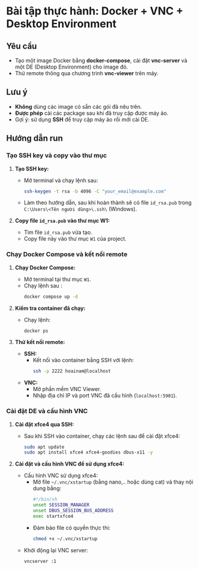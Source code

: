 # Bài tập thực hành: Docker + VNC + Desktop Environment

## Yêu cầu
- Tạo một image Docker bằng **docker-compose**, cài đặt **vnc-server** và một DE (Desktop Environment) cho image đó.  
- Thử remote thông qua chương trình **vnc-viewer** trên máy.

## Lưu ý
- **Không** dùng các image có sẵn các gói đã nêu trên.
- **Được phép** cài các package sau khi đã truy cập được máy ảo.
- Gợi ý: sử dụng **SSH** để truy cập máy ảo rồi mới cài DE.

## Hướng dẫn run

### Tạo SSH key và copy vào thư mục

1. **Tạo SSH key:**
	- Mở terminal và chạy lệnh sau:
	  ```sh
	  ssh-keygen -t rsa -b 4096 -C "your_email@example.com"
	  ```
	- Làm theo hướng dẫn, sau khi hoàn thành sẽ có file `id_rsa.pub` trong `C:\Users\<Tên người dùng>\.ssh\` (Windows).

2. **Copy file `id_rsa.pub` vào thư mục W1:**
	- Tìm file `id_rsa.pub` vừa tạo.
	- Copy file này vào thư mục `W1` của project.


### Chạy Docker Compose và kết nối remote

1. **Chạy Docker Compose:**
	 - Mở terminal tại thư mục `W1`.
	 - Chạy lệnh sau :
		 ```sh
		 docker compose up -d
		 ```

2. **Kiểm tra container đã chạy:**
	 - Chạy lệnh:
		 ```sh
		 docker ps
		 ```
	

3. **Thử kết nối remote:**
	 - **SSH:**
		 - Kết nối vào container bằng SSH với lệnh:
			 ```sh
			 ssh -p 2222 hoainam@localhost
			 ```
	 - **VNC:**
		 - Mở phần mềm VNC Viewer.
		 - Nhập địa chỉ IP và port VNC đã cấu hình (`localhost:5901`).


### Cài đặt DE và cấu hình VNC

1. **Cài đặt xfce4 qua SSH:**
	 - Sau khi SSH vào container, chạy các lệnh sau để cài đặt xfce4:
		 ```sh
		sudo apt update
		sudo apt install xfce4 xfce4-goodies dbus-x11 -y
		 ```

2. **Cài đặt và cấu hình VNC để sử dụng xfce4:**

	 - Cấu hình VNC sử dụng xfce4:
		 - Mở file `~/.vnc/xstartup` (bằng nano,.. hoặc dùng cat) và thay nội dung bằng:
			 ```sh
			#!/bin/sh
            unset SESSION_MANAGER
            unset DBUS_SESSION_BUS_ADDRESS
            exec startxfce4
			 ```
		 - Đảm bảo file có quyền thực thi:
			 ```sh
			 chmod +x ~/.vnc/xstartup
			 ```
	 - Khởi động lại VNC server:
		 ```sh
		 vncserver :1
		 ```


